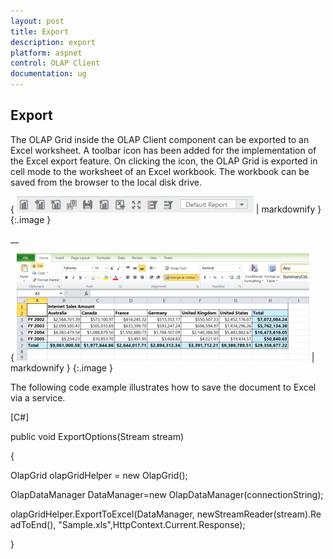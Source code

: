 ```yaml
---
layout: post
title: Export
description: export
platform: aspnet
control: OLAP Client
documentation: ug
---
```


## Export

The OLAP Grid inside the OLAP Client component can be exported to an Excel worksheet. A toolbar icon has been added for the implementation of the Excel export feature. On clicking the icon, the OLAP Grid is exported in cell mode to the worksheet of an Excel workbook. The workbook can be saved from the browser to the local disk drive.


{ ![](Export_images/Export_img1.png) | markdownify }
{:.image }


__

{ ![Description: Description: excelexport2](Export_images/Export_img2.png) | markdownify }
{:.image }


The following code example illustrates how to save the document to Excel via a service.



[C#]

public void ExportOptions(Stream stream)

{

OlapGrid olapGridHelper = new OlapGrid();

OlapDataManager DataManager=new OlapDataManager(connectionString);

olapGridHelper.ExportToExcel(DataManager, newStreamReader(stream).ReadToEnd(), "Sample.xls",HttpContext.Current.Response);

}



